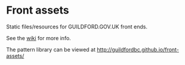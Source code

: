 # Front assets
Static files/resources for GUILDFORD.GOV.UK front ends.

See the [wiki](https://github.com/GuildfordBC/front-assets/wiki) for more info.

The pattern library can be viewed at http://guildfordbc.github.io/front-assets/
